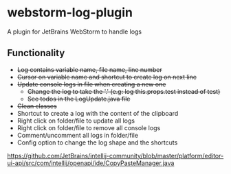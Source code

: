 # webstorm-log-plugin
A plugin for JetBrains WebStorm to handle logs

## Functionality

* ~~Log contains variable name, file name, line number~~
* ~~Cursor on variable name and shortcut to create log on next line~~
* ~~Update console logs in file when creating a new one~~
    * ~~Change the log to take the '.' (e.g: log this.props.test instead of test)~~
    * ~~See todos in the LogUpdate.java file~~
* ~~Clean classes~~
* Shortcut to create a log with the content of the clipboard
* Right click on folder/file to update all logs
* Right click on folder/file to remove all console logs
* Comment/uncomment all logs in folder/file
* Config option to change the log shape and the shortcuts


https://github.com/JetBrains/intellij-community/blob/master/platform/editor-ui-api/src/com/intellij/openapi/ide/CopyPasteManager.java

